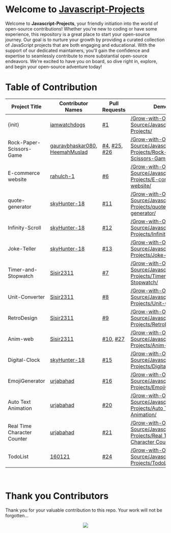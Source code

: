 # Welcome to [Javascript-Projects](https://github.com/Grow-with-Open-Source/Javascript-Projects/ "visit original repo")

Welcome to **Javascript-Projects**, your friendly initiation into the world of open-source contributions! Whether you're new to coding or have some experience, this repository is a great place to start your open-source journey. Our goal is to nurture your growth by providing a curated collection of JavaScript projects that are both engaging and educational. With the support of our dedicated maintainers, you'll gain the confidence and expertise to seamlessly contribute to more substantial open-source endeavors. We're excited to have you on board, so dive right in, explore, and begin your open-source adventure today!

# Table of Contribution

<div align="center">

<!-- TABLE BEGINS -->
| Project Title | Contributor Names | Pull Requests | Demo |
| --- | --- | --- | --- |
| {init} | [iamwatchdogs](https://github.com/iamwatchdogs "goto iamwatchdogs profile") | [#1](https://github.com/Grow-with-Open-Source/Javascript-Projects/pull/1 "visit pr \#1") | [/Grow-with-Open-Source/Javascript-Projects/](https://github.com/Grow-with-Open-Source/Javascript-Projects "view the result of {init}") |
| Rock-Paper-Scissors-Game | [gauravbhaskar080](https://github.com/gauravbhaskar080 "goto gauravbhaskar080 profile"), [HeemahMuslad](https://github.com/HeemahMuslad "goto HeemahMuslad profile") | [#4](https://github.com/Grow-with-Open-Source/Javascript-Projects/pull/4 "visit pr \#4"), [#25](https://github.com/Grow-with-Open-Source/Javascript-Projects/pull/25 "visit pr \#25"), [#26](https://github.com/Grow-with-Open-Source/Javascript-Projects/pull/26 "visit pr \#26") | [/Grow-with-Open-Source/Javascript-Projects/Rock-Paper-Scissors-Game/](Rock-Paper-Scissors-Game "view the result of Rock-Paper-Scissors-Game") |
| E-commerce website | [rahulch-1](https://github.com/rahulch-1 "goto rahulch-1 profile") | [#6](https://github.com/Grow-with-Open-Source/Javascript-Projects/pull/6 "visit pr \#6") | [/Grow-with-Open-Source/Javascript-Projects/E-commerce website/](E-commerce%20website "view the result of E-commerce website") |
| quote-generator | [skyHunter-18](https://github.com/skyHunter-18 "goto skyHunter-18 profile") | [#11](https://github.com/Grow-with-Open-Source/Javascript-Projects/pull/11 "visit pr \#11") | [/Grow-with-Open-Source/Javascript-Projects/quote-generator/](quote-generator "view the result of quote-generator") |
| Infinity-Scroll | [skyHunter-18](https://github.com/skyHunter-18 "goto skyHunter-18 profile") | [#12](https://github.com/Grow-with-Open-Source/Javascript-Projects/pull/12 "visit pr \#12") | [/Grow-with-Open-Source/Javascript-Projects/Infinity-Scroll/](Infinity-Scroll "view the result of Infinity-Scroll") |
| Joke-Teller | [skyHunter-18](https://github.com/skyHunter-18 "goto skyHunter-18 profile") | [#13](https://github.com/Grow-with-Open-Source/Javascript-Projects/pull/13 "visit pr \#13") | [/Grow-with-Open-Source/Javascript-Projects/Joke-Teller/](Joke-Teller "view the result of Joke-Teller") |
| Timer-and-Stopwatch | [Sisir2311](https://github.com/Sisir2311 "goto Sisir2311 profile") | [#7](https://github.com/Grow-with-Open-Source/Javascript-Projects/pull/7 "visit pr \#7") | [/Grow-with-Open-Source/Javascript-Projects/Timer-and-Stopwatch/](Timer-and-Stopwatch "view the result of Timer-and-Stopwatch") |
| Unit-Converter | [Sisir2311](https://github.com/Sisir2311 "goto Sisir2311 profile") | [#8](https://github.com/Grow-with-Open-Source/Javascript-Projects/pull/8 "visit pr \#8") | [/Grow-with-Open-Source/Javascript-Projects/Unit-Converter/](Unit-Converter "view the result of Unit-Converter") |
| RetroDesign | [Sisir2311](https://github.com/Sisir2311 "goto Sisir2311 profile") | [#9](https://github.com/Grow-with-Open-Source/Javascript-Projects/pull/9 "visit pr \#9") | [/Grow-with-Open-Source/Javascript-Projects/RetroDesign/](RetroDesign "view the result of RetroDesign") |
| Anim-web | [Sisir2311](https://github.com/Sisir2311 "goto Sisir2311 profile") | [#10](https://github.com/Grow-with-Open-Source/Javascript-Projects/pull/10 "visit pr \#10"), [#27](https://github.com/Grow-with-Open-Source/Javascript-Projects/pull/27 "visit pr \#27") | [/Grow-with-Open-Source/Javascript-Projects/Anim-web/](Anim-web "view the result of Anim-web") |
| Digital-Clock | [skyHunter-18](https://github.com/skyHunter-18 "goto skyHunter-18 profile") | [#15](https://github.com/Grow-with-Open-Source/Javascript-Projects/pull/15 "visit pr \#15") | [/Grow-with-Open-Source/Javascript-Projects/Digital-Clock/](Digital-Clock "view the result of Digital-Clock") |
| EmojiGenerator | [urjabahad](https://github.com/urjabahad "goto urjabahad profile") | [#16](https://github.com/Grow-with-Open-Source/Javascript-Projects/pull/16 "visit pr \#16") | [/Grow-with-Open-Source/Javascript-Projects/EmojiGenerator/](EmojiGenerator "view the result of EmojiGenerator") |
| Auto Text Animation | [urjabahad](https://github.com/urjabahad "goto urjabahad profile") | [#20](https://github.com/Grow-with-Open-Source/Javascript-Projects/pull/20 "visit pr \#20") | [/Grow-with-Open-Source/Javascript-Projects/Auto Text Animation/](Auto%20Text%20Animation "view the result of Auto Text Animation") |
| Real Time Character Counter | [urjabahad](https://github.com/urjabahad "goto urjabahad profile") | [#21](https://github.com/Grow-with-Open-Source/Javascript-Projects/pull/21 "visit pr \#21") | [/Grow-with-Open-Source/Javascript-Projects/Real Time Character Counter/](Real%20Time%20Character%20Counter "view the result of Real Time Character Counter") |
| TodoList | [160121](https://github.com/160121 "goto 160121 profile") | [#24](https://github.com/Grow-with-Open-Source/Javascript-Projects/pull/24 "visit pr \#24") | [/Grow-with-Open-Source/Javascript-Projects/TodoList/](TodoList "view the result of TodoList") |
<!-- TABLE ENDS -->

</div>
<br>

# Thank you Contributors

Thank you for your valuable contribution to this repo. Your work will not be forgotten...

<div align="center">
  <a href = "https://github.com/Grow-with-Open-Source/Javascript-Projects/graphs/contributors">
    <img src = "https://contrib.rocks/image?repo=Grow-with-Open-Source/Javascript-Projects"/>
  </a>
</div>
